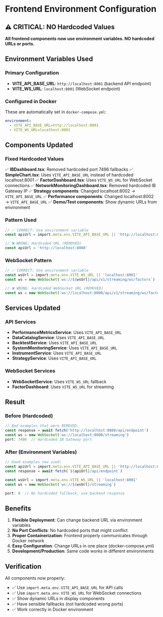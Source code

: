# Frontend Environment Configuration

## ⚠️ CRITICAL: NO Hardcoded Values

**All frontend components now use environment variables. NO hardcoded URLs or ports.**

## Environment Variables Used

### Primary Configuration
- **VITE_API_BASE_URL**: `http://localhost:8001` (backend API endpoint)
- **VITE_WS_URL**: `localhost:8001` (WebSocket endpoint)

### Configured in Docker
These are automatically set in `docker-compose.yml`:
```yaml
environment:
  - VITE_API_BASE_URL=http://localhost:8001
  - VITE_WS_URL=localhost:8001
```

## Components Updated

### Fixed Hardcoded Values
✅ **IBDashboard.tsx**: Removed hardcoded port 7496 fallbacks
✅ **SimpleChart.tsx**: Uses `VITE_API_BASE_URL` instead of hardcoded localhost:8001
✅ **FactorDashboard.tsx**: Uses `VITE_WS_URL` for WebSocket connections
✅ **NetworkMonitoringDashboard.tsx**: Removed hardcoded IB Gateway IP
✅ **Strategy components**: Changed localhost:8002 → `VITE_API_BASE_URL`
✅ **Performance components**: Changed localhost:8002 → `VITE_API_BASE_URL`
✅ **Demo/Test components**: Show dynamic URLs from environment

### Pattern Used
```typescript
// ✅ CORRECT: Use environment variable
const apiUrl = import.meta.env.VITE_API_BASE_URL || 'http://localhost:8001'

// ❌ WRONG: Hardcoded URL (REMOVED)
const apiUrl = 'http://localhost:8080'
```

### WebSocket Pattern
```typescript
// ✅ CORRECT: Use environment variable
const wsUrl = import.meta.env.VITE_WS_URL || 'localhost:8001'
const ws = new WebSocket(`ws://${wsUrl}/api/v1/streaming/ws/factors`)

// ❌ WRONG: Hardcoded WebSocket URL (REMOVED)
const ws = new WebSocket('ws://localhost:8000/api/v1/streaming/ws/factors')
```

## Services Updated

### API Services
- **PerformanceMetricsService**: Uses `VITE_API_BASE_URL`
- **DataCatalogService**: Uses `VITE_API_BASE_URL`
- **BacktestService**: Uses `VITE_API_BASE_URL`
- **SystemMonitoringService**: Uses `VITE_API_BASE_URL`
- **InstrumentService**: Uses `VITE_API_BASE_URL`
- **StrategyService**: Uses `VITE_API_BASE_URL`

### WebSocket Services
- **WebSocketService**: Uses `VITE_WS_URL` fallback
- **FactorDashboard**: Uses `VITE_WS_URL` for streaming

## Result

### Before (Hardcoded)
```typescript
// Bad examples that were REMOVED:
const response = await fetch('http://localhost:8080/api/endpoint')
const ws = new WebSocket('ws://localhost:8000/streaming')
port: 7496  // Hardcoded IB Gateway port
```

### After (Environment Variables)
```typescript
// Good examples now used:
const apiUrl = import.meta.env.VITE_API_BASE_URL || 'http://localhost:8001'
const response = await fetch(`${apiUrl}/api/endpoint`)

const wsUrl = import.meta.env.VITE_WS_URL || 'localhost:8001'
const ws = new WebSocket(`ws://${wsUrl}/streaming`)

port: 0  // No hardcoded fallback, use backend response
```

## Benefits

1. **Flexible Deployment**: Can change backend URL via environment variables
2. **No Port Conflicts**: No hardcoded ports that might conflict
3. **Proper Containerization**: Frontend properly communicates through Docker network
4. **Easy Configuration**: Change URLs in one place (docker-compose.yml)
5. **Development/Production**: Same code works in different environments

## Verification

All components now properly:
- ✅ Use `import.meta.env.VITE_API_BASE_URL` for API calls
- ✅ Use `import.meta.env.VITE_WS_URL` for WebSocket connections  
- ✅ Show dynamic URLs in display components
- ✅ Have sensible fallbacks (not hardcoded wrong ports)
- ✅ Work correctly in Docker environment